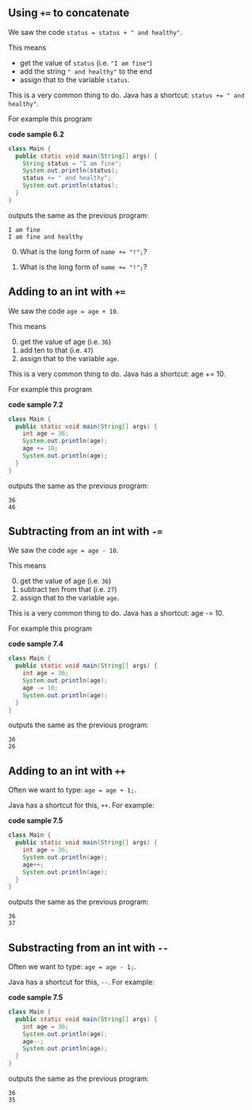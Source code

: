 ## Using `+=` to concatenate

We saw the code `status = status + " and healthy"`.

This means 

* get the value of `status` (i.e. `"I am fine"`)
* add the string `" and healthy"` to the end
* assign that to the variable `status`.

This is a very common thing to do. Java has a shortcut: `status += " and healthy"`.

For example this program

**code sample 6.2**
```java
class Main {
  public static void main(String[] args) {
    String status = "I am fine";
    System.out.println(status);
    status += " and healthy";
    System.out.println(status);
  }
}
```

outputs the same as the previous program:

```
I am fine
I am fine and healthy
```

0. What is the long form of `name += "!";`?


0. What is the long form of `name += "!";`?

## Adding to an int with `+=`

We saw the code `age = age + 10`.

This means

0. get the value of age (i.e. `36`)
0. add ten to that (i.e. `47`)
0. assign that to the variable `age`.

This is a very common thing to do. Java has a shortcut: age += 10.

For example this program

**code sample 7.2**
```java
class Main {
  public static void main(String[] args) {
    int age = 36;
    System.out.println(age);
    age += 10;
    System.out.println(age);
  }
}
```

outputs the same as the previous program:

```
36
46
```


## Subtracting from an int with `-=`

We saw the code `age = age - 10`.

This means

0. get the value of age (i.e. `36`)
0. subtract ten from that (i.e. `27`)
0. assign that to the variable `age`.

This is a very common thing to do. Java has a shortcut: age -= 10.

For example this program

**code sample 7.4**
```java
class Main {
  public static void main(String[] args) {
    int age = 36;
    System.out.println(age);
    age -= 10;
    System.out.println(age);
  }
}
```

outputs the same as the previous program:

```
36
26
```

## Adding to an int with `++`

Often we want to type: `age = age + 1;`.

Java has a shortcut for this, `++`. For example:

**code sample 7.5**
```java
class Main {
  public static void main(String[] args) {
    int age = 36;
    System.out.println(age);
    age++;
    System.out.println(age);
  }
}
```

outputs the same as the previous program:

```
36
37
```


## Substracting from an int with `--`

Often we want to type: `age = age - 1;`.

Java has a shortcut for this, `--`. For example:

**code sample 7.5**
```java
class Main {
  public static void main(String[] args) {
    int age = 36;
    System.out.println(age);
    age--;
    System.out.println(age);
  }
}
```

outputs the same as the previous program:

```
36
35
```
